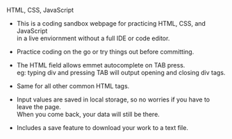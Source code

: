 HTML, CSS, JavaScript

- This is a coding sandbox webpage for practicing HTML, CSS, and JavaScript <br>
  in a live enviornment without a full IDE or code editor. <br>

- Practice coding on the go or try things out before committing.

- The HTML field allows emmet autocomplete on TAB press. <br>
  eg: typing div and pressing TAB will output opening and closing div tags. <br>

- Same for all other common HTML tags. <br>

- Input values are saved in local storage, so no worries if you have to leave the page. <br>
  When you come back, your data will still be there.<br>

- Includes a save feature to download your work to a text file.

